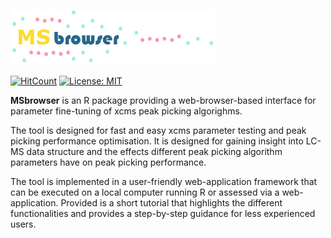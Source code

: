 ![MSbrowser Logo](www/MSbrowser_logo_tricolour_alpha.png)

[![HitCount](http://hits.dwyl.io/tkimhofer/msbrowser.svg)](http://hits.dwyl.io/tkimhofer/msbrowser)
[![License: MIT](https://img.shields.io/badge/License-MIT-yellow.svg)](https://opensource.org/licenses/MIT)

**MSbrowser** is an R package providing a web-browser-based interface for parameter fine-tuning of xcms peak picking algorighms. 

The tool is designed for fast and easy xcms parameter testing and peak picking performance optimisation. It is designed for gaining insight into LC-MS data structure and the effects different peak picking algorithm parameters have on peak picking performance. 

The tool is implemented in a user-friendly web-application framework that can be executed on a local computer running R or assessed via a web-application. Provided is a short tutorial that highlights the different functionalities and provides a step-by-step guidance for less experienced users.
